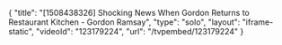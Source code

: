 {
    "title": "[1508438326] Shocking News When Gordon Returns to Restaurant Kitchen - Gordon Ramsay",
    "type": "solo",
    "layout": "iframe-static",
    "videoId": "123179224",
    "url": "\/tvpembed\/123179224"
}